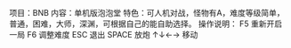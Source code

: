 项目：BNB
内容：单机版泡泡堂
特色：可人机对战，怪物有A，难度等级简单，普通，困难，大师，深渊，可根据自己的能自助选择。
操作说明：
F5 重新开启一局
F6 调整难度
ESC 退出
SPACE 放炮
↑↓←→ 移动
